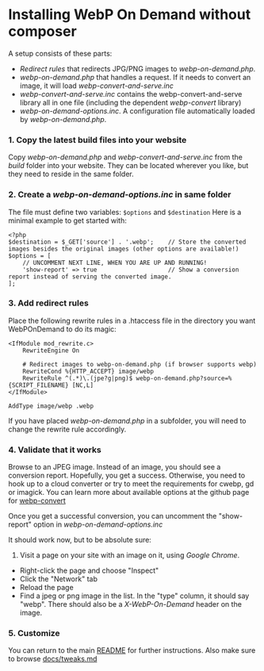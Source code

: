 # Installing WebP On Demand without composer

A setup consists of these parts:

- *Redirect rules* that redirects JPG/PNG images to *webp-on-demand.php*.
- *webp-on-demand.php* that handles a request. If it needs to convert an image, it will load *webp-convert-and-serve.inc*
- *webp-convert-and-serve.inc* contains the webp-convert-and-serve library all in one file (including the dependent *webp-convert* library)
- *webp-on-demand-options.inc*. A configuration file automatically loaded by *webp-on-demand.php*.


### 1. Copy the latest build files into your website
Copy *webp-on-demand.php* and *webp-convert-and-serve.inc* from the *build* folder into your website. They can be located wherever you like, but they need to reside in the same folder.

### 2. Create a *webp-on-demand-options.inc* in same folder

The file must define two variables: `$options` and `$destination`
Here is a minimal example to get started with:
```
<?php
$destination = $_GET['source'] . '.webp';    // Store the converted images besides the original images (other options are available!)
$options = [
    // UNCOMMENT NEXT LINE, WHEN YOU ARE UP AND RUNNING!    
    'show-report' => true                    // Show a conversion report instead of serving the converted image.
];
```

### 3. Add redirect rules
Place the following rewrite rules in a .htaccess file in the directory you want WebPOnDemand to do its magic:

```
<IfModule mod_rewrite.c>
    RewriteEngine On

    # Redirect images to webp-on-demand.php (if browser supports webp)
    RewriteCond %{HTTP_ACCEPT} image/webp
    RewriteRule ^(.*)\.(jpe?g|png)$ webp-on-demand.php?source=%{SCRIPT_FILENAME} [NC,L]
</IfModule>

AddType image/webp .webp
```
If you have placed *webp-on-demand.php* in a subfolder, you will need to change the rewrite rule accordingly.

### 4. Validate that it works

Browse to an JPEG image. Instead of an image, you should see a conversion report. Hopefully, you get a success. Otherwise, you need to hook up to a cloud converter or try to meet the requirements for cwebp, gd or imagick. You can learn more about available options at the github page for [webp-convert](https://github.com/rosell-dk/webp-convert)

Once you get a successful conversion, you can uncomment the "show-report" option in *webp-on-demand-options.inc*

It should work now, but to be absolute sure:

1. Visit a page on your site with an image on it, using *Google Chrome*.
- Right-click the page and choose "Inspect"
- Click the "Network" tab
- Reload the page
- Find a jpeg or png image in the list. In the "type" column, it should say "webp". There should also be a *X-WebP-On-Demand* header on the image.

### 5. Customize

You can return to the main [README](https://github.com/rosell-dk/webp-on-demand) for further instructions. Also make sure to browse [docs/tweaks.md](https://github.com/rosell-dk/webp-on-demand/blob/master/docs/tweaks.md)
